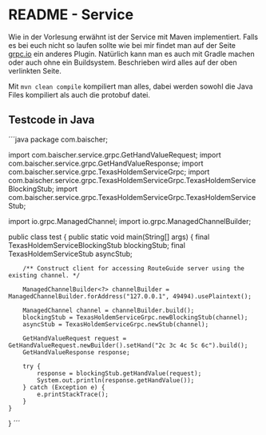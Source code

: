 # README - Service

Wie in der Vorlesung erwähnt ist der Service mit Maven implementiert.
Falls es bei euch nicht so laufen sollte wie bei mir findet man auf der Seite  [grpc.io](https://grpc.io/docs/languages/java/generated-code/) ein anderes Plugin. Natürlich kann man es auch mit Gradle machen oder auch ohne ein Buildsystem. Beschrieben wird alles auf der oben verlinkten Seite.

Mit `mvn clean compile` kompiliert man alles, dabei werden sowohl die Java Files kompiliert als auch die protobuf datei.



## Testcode in Java
´´´java	
package com.baischer;

import com.baischer.service.grpc.GetHandValueRequest;
import com.baischer.service.grpc.GetHandValueResponse;
import com.baischer.service.grpc.TexasHoldemServiceGrpc;
import com.baischer.service.grpc.TexasHoldemServiceGrpc.TexasHoldemServiceBlockingStub;
import com.baischer.service.grpc.TexasHoldemServiceGrpc.TexasHoldemServiceStub;

import io.grpc.ManagedChannel;
import io.grpc.ManagedChannelBuilder;

public class test {
    public static void main(String[] args) {
        final TexasHoldemServiceBlockingStub blockingStub;
        final TexasHoldemServiceStub asyncStub;

        /** Construct client for accessing RouteGuide server using the existing channel. */

        ManagedChannelBuilder<?> channelBuilder = ManagedChannelBuilder.forAddress("127.0.0.1", 49494).usePlaintext();

        ManagedChannel channel = channelBuilder.build();
        blockingStub = TexasHoldemServiceGrpc.newBlockingStub(channel);
        asyncStub = TexasHoldemServiceGrpc.newStub(channel);

        GetHandValueRequest request = GetHandValueRequest.newBuilder().setHand("2c 3c 4c 5c 6c").build();
        GetHandValueResponse response;

        try {
            response = blockingStub.getHandValue(request);
            System.out.println(response.getHandValue());
        } catch (Exception e) {
            e.printStackTrace();
        }
    }
}
´´´